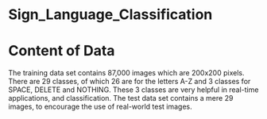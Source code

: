 # Sign_Language_Classification


# Content of Data
The training data set contains 87,000 images which are 200x200 pixels. There are 29 classes, of which 26 are for the letters A-Z and 3 classes for SPACE, DELETE and NOTHING.
These 3 classes are very helpful in real-time applications, and classification.
The test data set contains a mere 29 images, to encourage the use of real-world test images.
